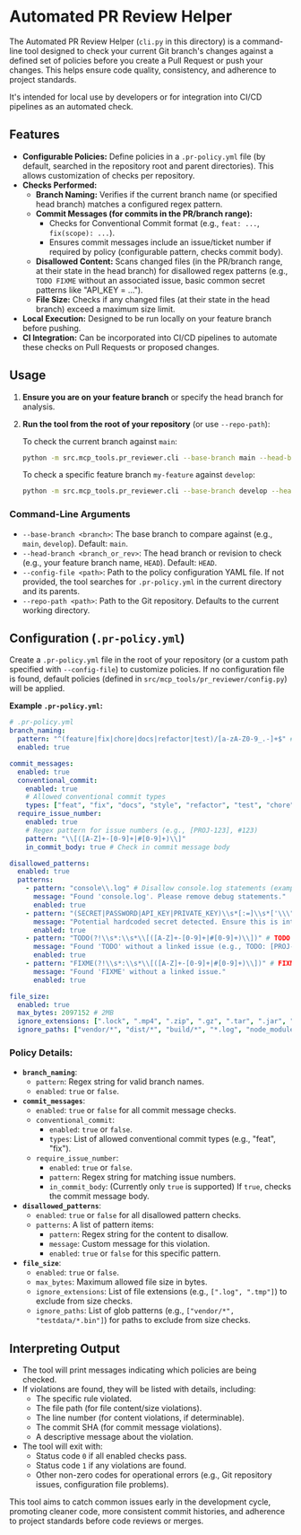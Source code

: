 # Automated PR Review Helper

The Automated PR Review Helper (`cli.py` in this directory) is a command-line tool designed to check your current Git branch's changes against a defined set of policies before you create a Pull Request or push your changes. This helps ensure code quality, consistency, and adherence to project standards.

It's intended for local use by developers or for integration into CI/CD pipelines as an automated check.

## Features

*   **Configurable Policies:** Define policies in a `.pr-policy.yml` file (by default, searched in the repository root and parent directories). This allows customization of checks per repository.
*   **Checks Performed:**
    *   **Branch Naming:** Verifies if the current branch name (or specified head branch) matches a configured regex pattern.
    *   **Commit Messages (for commits in the PR/branch range):**
        *   Checks for Conventional Commit format (e.g., `feat: ...`, `fix(scope): ...`).
        *   Ensures commit messages include an issue/ticket number if required by policy (configurable pattern, checks commit body).
    *   **Disallowed Content:** Scans changed files (in the PR/branch range, at their state in the head branch) for disallowed regex patterns (e.g., `TODO FIXME` without an associated issue, basic common secret patterns like "API_KEY = ...").
    *   **File Size:** Checks if any changed files (at their state in the head branch) exceed a maximum size limit.
*   **Local Execution:** Designed to be run locally on your feature branch before pushing.
*   **CI Integration:** Can be incorporated into CI/CD pipelines to automate these checks on Pull Requests or proposed changes.

## Usage

1.  **Ensure you are on your feature branch** or specify the head branch for analysis.
2.  **Run the tool from the root of your repository** (or use `--repo-path`):

    To check the current branch against `main`:
    ```bash
    python -m src.mcp_tools.pr_reviewer.cli --base-branch main --head-branch HEAD
    ```

    To check a specific feature branch `my-feature` against `develop`:
    ```bash
    python -m src.mcp_tools.pr_reviewer.cli --base-branch develop --head-branch my-feature
    ```

### Command-Line Arguments

*   `--base-branch <branch>`: The base branch to compare against (e.g., `main`, `develop`). Default: `main`.
*   `--head-branch <branch_or_rev>`: The head branch or revision to check (e.g., your feature branch name, `HEAD`). Default: `HEAD`.
*   `--config-file <path>`: Path to the policy configuration YAML file. If not provided, the tool searches for `.pr-policy.yml` in the current directory and its parents.
*   `--repo-path <path>`: Path to the Git repository. Defaults to the current working directory.

## Configuration (`.pr-policy.yml`)

Create a `.pr-policy.yml` file in the root of your repository (or a custom path specified with `--config-file`) to customize policies. If no configuration file is found, default policies (defined in `src/mcp_tools/pr_reviewer/config.py`) will be applied.

**Example `.pr-policy.yml`:**

```yaml
# .pr-policy.yml
branch_naming:
  pattern: "^(feature|fix|chore|docs|refactor|test)/[a-zA-Z0-9_.-]+$" # Example: feat/my-cool-thing
  enabled: true

commit_messages:
  enabled: true
  conventional_commit:
    enabled: true
    # Allowed conventional commit types
    types: ["feat", "fix", "docs", "style", "refactor", "test", "chore", "ci", "build", "perf", "revert"]
  require_issue_number:
    enabled: true
    # Regex pattern for issue numbers (e.g., [PROJ-123], #123)
    pattern: "\\[([A-Z]+-[0-9]+|#[0-9]+)\\]"
    in_commit_body: true # Check in commit message body

disallowed_patterns:
  enabled: true
  patterns:
    - pattern: "console\\.log" # Disallow console.log statements (example for JS/TS)
      message: "Found 'console.log'. Please remove debug statements."
      enabled: true
    - pattern: "(SECRET|PASSWORD|API_KEY|PRIVATE_KEY)\\s*[:=]\\s*['\\\"]?[^\\s'\\\"]{5,}" # Basic secret detection (at least 5 chars value)
      message: "Potential hardcoded secret detected. Ensure this is intentional and secure."
      enabled: true
    - pattern: "TODO(?!\\s*:\\s*\\[([A-Z]+-[0-9]+|#[0-9]+)\\])" # TODO without a linked issue
      message: "Found 'TODO' without a linked issue (e.g., TODO: [PROJ-123] Description or TODO: #123 Description)."
      enabled: true
    - pattern: "FIXME(?!\\s*:\\s*\\[([A-Z]+-[0-9]+|#[0-9]+)\\])" # FIXME without a linked issue
      message: "Found 'FIXME' without a linked issue."
      enabled: true

file_size:
  enabled: true
  max_bytes: 2097152 # 2MB
  ignore_extensions: [".lock", ".mp4", ".zip", ".gz", ".tar", ".jar", ".exe", ".dll", ".pdb"]
  ignore_paths: ["vendor/*", "dist/*", "build/*", "*.log", "node_modules/*", "target/*"] # Wildcards supported
```

### Policy Details:

*   **`branch_naming`**:
    *   `pattern`: Regex string for valid branch names.
    *   `enabled`: `true` or `false`.
*   **`commit_messages`**:
    *   `enabled`: `true` or `false` for all commit message checks.
    *   `conventional_commit`:
        *   `enabled`: `true` or `false`.
        *   `types`: List of allowed conventional commit types (e.g., "feat", "fix").
    *   `require_issue_number`:
        *   `enabled`: `true` or `false`.
        *   `pattern`: Regex string for matching issue numbers.
        *   `in_commit_body`: (Currently only `true` is supported) If `true`, checks the commit message body.
*   **`disallowed_patterns`**:
    *   `enabled`: `true` or `false` for all disallowed pattern checks.
    *   `patterns`: A list of pattern items:
        *   `pattern`: Regex string for the content to disallow.
        *   `message`: Custom message for this violation.
        *   `enabled`: `true` or `false` for this specific pattern.
*   **`file_size`**:
    *   `enabled`: `true` or `false`.
    *   `max_bytes`: Maximum allowed file size in bytes.
    *   `ignore_extensions`: List of file extensions (e.g., `[".log", ".tmp"]`) to exclude from size checks.
    *   `ignore_paths`: List of glob patterns (e.g., `["vendor/*", "testdata/*.bin"]`) for paths to exclude from size checks.

## Interpreting Output

*   The tool will print messages indicating which policies are being checked.
*   If violations are found, they will be listed with details, including:
    *   The specific rule violated.
    *   The file path (for file content/size violations).
    *   The line number (for content violations, if determinable).
    *   The commit SHA (for commit message violations).
    *   A descriptive message about the violation.
*   The tool will exit with:
    *   Status code `0` if all enabled checks pass.
    *   Status code `1` if any violations are found.
    *   Other non-zero codes for operational errors (e.g., Git repository issues, configuration file problems).

This tool aims to catch common issues early in the development cycle, promoting cleaner code, more consistent commit histories, and adherence to project standards before code reviews or merges.
```
